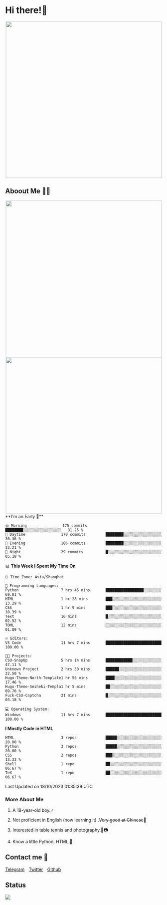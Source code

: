 # Hi there!🎉

<div align=center><img src="https://count.getloli.com/get/@Cicada000?theme=moebooru" width=500px></div>

## Aboout Me 👀💦

<div align=center>
<img src="https://github-readme-stats.vercel.app/api?username=Cicada000&show_icons=true&theme=tokyonight" width=500px>
<br>
<img src="https://github-readme-stats.vercel.app/api/top-langs/?username=Cicada000&show_icons=true&theme=tokyonight&layout=compact" width=500px>
</div>
<!--START_SECTION:waka-->
**I'm an Early 🐤** 

```text
🌞 Morning                175 commits         ████████░░░░░░░░░░░░░░░░░   31.25 % 
🌆 Daytime                170 commits         ████████░░░░░░░░░░░░░░░░░   30.36 % 
🌃 Evening                186 commits         ████████░░░░░░░░░░░░░░░░░   33.21 % 
🌙 Night                  29 commits          █░░░░░░░░░░░░░░░░░░░░░░░░   05.18 % 
```


📊 **This Week I Spent My Time On** 

```text
🕑︎ Time Zone: Asia/Shanghai

💬 Programming Languages: 
Python                   7 hrs 45 mins       █████████████████░░░░░░░░   69.81 % 
HTML                     1 hr 28 mins        ███░░░░░░░░░░░░░░░░░░░░░░   13.29 % 
CSS                      1 hr 9 mins         ███░░░░░░░░░░░░░░░░░░░░░░   10.39 % 
Text                     16 mins             █░░░░░░░░░░░░░░░░░░░░░░░░   02.52 % 
TOML                     12 mins             ░░░░░░░░░░░░░░░░░░░░░░░░░   01.89 % 

🔥 Editors: 
VS Code                  11 hrs 7 mins       █████████████████████████   100.00 % 

🐱‍💻 Projects: 
CSU-SnapUp               5 hrs 14 mins       ████████████░░░░░░░░░░░░░   47.11 % 
Unknown Project          2 hrs 30 mins       ██████░░░░░░░░░░░░░░░░░░░   22.50 % 
Hugo-Theme-North-Template1 hr 56 mins        ████░░░░░░░░░░░░░░░░░░░░░   17.46 % 
Hugo-Theme-Seiheki-Templa1 hr 5 mins         ██░░░░░░░░░░░░░░░░░░░░░░░   09.76 % 
Fuck-CSU-Captcha         21 mins             █░░░░░░░░░░░░░░░░░░░░░░░░   03.18 % 

💻 Operating System: 
Windows                  11 hrs 7 mins       █████████████████████████   100.00 % 
```

**I Mostly Code in HTML** 

```text
HTML                     3 repos             █████░░░░░░░░░░░░░░░░░░░░   20.00 % 
Python                   3 repos             █████░░░░░░░░░░░░░░░░░░░░   20.00 % 
CSS                      2 repos             ███░░░░░░░░░░░░░░░░░░░░░░   13.33 % 
Shell                    1 repo              ██░░░░░░░░░░░░░░░░░░░░░░░   06.67 % 
TeX                      1 repo              ██░░░░░░░░░░░░░░░░░░░░░░░   06.67 % 
```




 Last Updated on 18/10/2023 01:35:39 UTC
<!--END_SECTION:waka-->

### More About Me

1. A 18-year-old boy.♂

2. Not proficient in English (now learning it) .~~Very good at Chinese~~🤣

3. Interested in table tennis and photography.🏓📷

4. Know a little Python, HTML.🐍


## Contact me 💬

[Telegram](https://t.me/CicadaLYW)&emsp;[Twitter](https://twitter.com/Cicada0001)&emsp;[Github](https://github.com/Cicada000)

## Status
<img src="https://weather-icon.journeyad.repl.co/@hangzhou?v=1" align="left">








